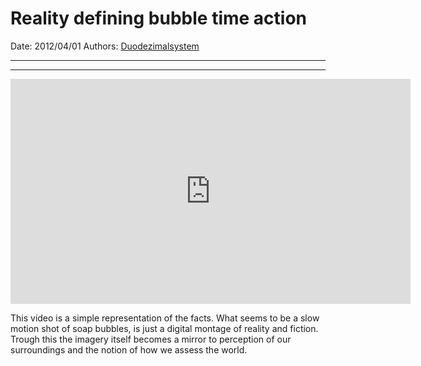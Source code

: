 # Reality defining bubble time action

Date: 2012/04/01
Authors: [Duodezimalsystem](http://duodezimal.me)

---
---

<iframe src="http://player.vimeo.com/video/40239904?title=0&amp;byline=0&amp;portrait=0&amp;badge=0&amp;color=c9ff23" width="640" height="360" frameborder="0" webkitAllowFullScreen mozallowfullscreen allowFullScreen></iframe>

This video is a simple representation of the facts. What seems to be a slow motion shot of soap bubbles, is just a digital montage of reality and fiction. Trough this the imagery itself becomes a mirror to perception of our surroundings and the notion of how we assess the world.
